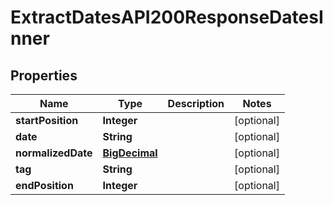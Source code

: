 

# ExtractDatesAPI200ResponseDatesInner

## Properties

Name | Type | Description | Notes
------------ | ------------- | ------------- | -------------
**startPosition** | **Integer** |  |  [optional]
**date** | **String** |  |  [optional]
**normalizedDate** | [**BigDecimal**](BigDecimal.md) |  |  [optional]
**tag** | **String** |  |  [optional]
**endPosition** | **Integer** |  |  [optional]




